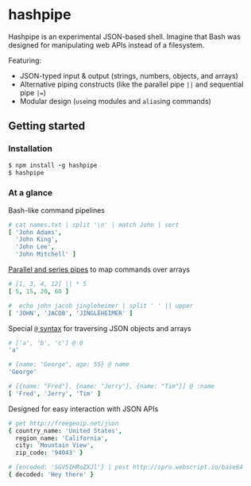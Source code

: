# hashpipe

Hashpipe is an experimental JSON-based shell. Imagine that Bash was designed for manipulating web APIs instead of a filesystem.

Featuring:

* JSON-typed input & output (strings, numbers, objects, and arrays)
* Alternative piping constructs (like the parallel pipe `||` and sequential pipe `|=`)
* Modular design (`use`ing modules and `alias`ing commands)

## Getting started


### Installation

```coffee
$ npm install -g hashpipe
$ hashpipe
```

### At a glance

Bash-like command pipelines

```coffee
# cat names.txt | split '\n' | match John | sort
[ 'John Adams',
  'John King',
  'John Lee',
  'John Mitchell' ]
```

[Parallel and series pipes](https://github.com/spro/hashpipe/blob/master/docs/Syntax.md#at-expressions) to map commands over arrays

```coffee
# [1, 3, 4, 12] || * 5
[ 5, 15, 20, 60 ]

#  echo john jacob jingleheimer | split ' ' || upper
[ 'JOHN', 'JACOB', 'JINGLEHEIMER' ]
```

Special [`@` syntax](https://github.com/spro/hashpipe/blob/master/docs/Syntax.md#at-expressions) for traversing JSON objects and arrays

```coffee
# ['a', 'b', 'c'] @ 0
'a'

# {name: "George", age: 55} @ name
'George'

# [{name: "Fred"}, {name: "Jerry"}, {name: "Tim"}] @ :name
[ 'Fred', 'Jerry', 'Tim' ]
```

Designed for easy interaction with JSON APIs

```coffee
# get http://freegeoip.net/json
{ country_name: 'United States',
  region_name: 'California',
  city: 'Mountain View',
  zip_code: '94043' }

# {encoded: 'SGV5IHRoZXJl'} | post http://spro.webscript.io/base64
{ decoded: 'Hey there' }
```
